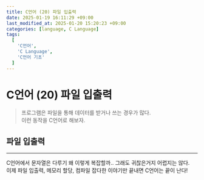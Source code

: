```yaml
---
title: C언어 (20) 파일 입출력
date: 2025-01-19 16:11:29 +09:00
last_modified_at: 2025-01-20 15:20:23 +09:00
categories: [language, C Language]
tags:
  [
    'C언어',
    'C Language',
    'C언어 기초'
  ]
---
```

# **C언어 (20) 파일 입출력**
> 프로그램은 파일을 통해 데이터를 받거나 쓰는 경우가 많다.<br>
> 이런 동작을 C언어로 해보자.

## 파일 입출력


---
C언어에서 문자열은 다루기 왜 이렇게 복잡할까.. 그래도 귀찮은거지 어렵지는 않다.<br>
이제 파일 입출력, 메모리 할당, 컴파일 잡다한 이야기만 끝내면 C언어는 끝이 난다!
